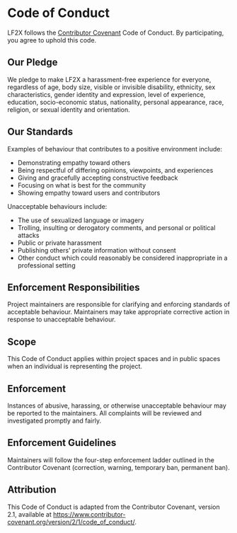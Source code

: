 # Code of Conduct

LF2X follows the [Contributor Covenant](https://www.contributor-covenant.org/version/2/1/code_of_conduct/) Code of Conduct. By participating, you agree to uphold this code.

## Our Pledge
We pledge to make LF2X a harassment-free experience for everyone, regardless of age, body size, visible or invisible disability, ethnicity, sex characteristics, gender identity and expression, level of experience, education, socio-economic status, nationality, personal appearance, race, religion, or sexual identity and orientation.

## Our Standards
Examples of behaviour that contributes to a positive environment include:
- Demonstrating empathy toward others
- Being respectful of differing opinions, viewpoints, and experiences
- Giving and gracefully accepting constructive feedback
- Focusing on what is best for the community
- Showing empathy toward users and contributors

Unacceptable behaviours include:
- The use of sexualized language or imagery
- Trolling, insulting or derogatory comments, and personal or political attacks
- Public or private harassment
- Publishing others' private information without consent
- Other conduct which could reasonably be considered inappropriate in a professional setting

## Enforcement Responsibilities
Project maintainers are responsible for clarifying and enforcing standards of acceptable behaviour. Maintainers may take appropriate corrective action in response to unacceptable behaviour.

## Scope
This Code of Conduct applies within project spaces and in public spaces when an individual is representing the project.

## Enforcement
Instances of abusive, harassing, or otherwise unacceptable behaviour may be reported to the maintainers. All complaints will be reviewed and investigated promptly and fairly.

## Enforcement Guidelines
Maintainers will follow the four-step enforcement ladder outlined in the Contributor Covenant (correction, warning, temporary ban, permanent ban).

## Attribution
This Code of Conduct is adapted from the Contributor Covenant, version 2.1, available at https://www.contributor-covenant.org/version/2/1/code_of_conduct/.
